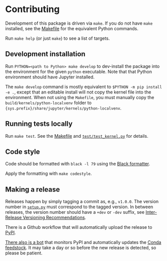 # Contributing

Development of this package is driven via `make`. If you do not have `make` installed, see the [Makefile][] for the equivalent Python commands.

Run `make help` (or just `make`) to see a list of targets.


## Development installation

Run `PYTHON=<path to Python> make develop` to dev-install the package into the environment for the given `python` executable. Note that that Python environment should have Jupyter installed.

The `make develop` command is mostly equivalent to `$PYTHON -m pip install -e .`, except that an editable install will not copy the kernel file into the environment. When not using the `Makefile`, you must manually copy the `build/kernels/python-localvenv` folder to `{sys.prefix}/share/jupyter/kernels/python-localvenv`.


## Running tests locally

Run `make test`. See the [Makefile][] and [`test/test_kernel.py`](test/test_kernel.py) for details.


## Code style

Code should be formatted with `black -l 79` using the [Black formatter](https://black.readthedocs.io/en/stable/).

Apply the formatting with `make codestyle`.


## Making a release

Releases happen by simply tagging a commit as, e.g., `v1.0.0`. The version number in [`setup.py`](setup.py) must correspond to the tagged version. In between releases, the version number should have a `+dev` or `-dev` suffix, see [Inter-Release Versioning Recommendations](https://michaelgoerz.net/notes/inter-release-versioning-recommendations.html).

There is a Github workflow that will automatically upload the release to [PyPI](https://pypi.org/project/python-localvenv-kernel/).

[There also is a bot](https://conda-forge.org/docs/maintainer/updating_pkgs.html) that monitors PyPI and automatically updates the [Conda feedstock](https://github.com/conda-forge/python-localvenv-kernel-feedstock). It may take a day or so before the new release is detected, so please be patient.


[Makefile]: Makefile
